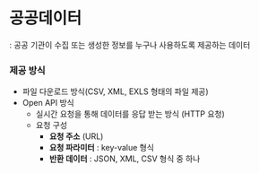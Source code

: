 # 공공데이터

: 공공 기관이 수집 또는 생성한 정보를 누구나 사용하도록 제공하는 데이터

### 제공 방식

- 파일 다운로드 방식(CSV, XML, EXLS 형태의 파일 제공)
- Open API 방식
  - 실시간 요청을 통해 데이터를 응답 받는 방식 (HTTP 요청)
  - 요청 구성
    - **요청 주소** (URL)
    - **요청 파라미터** : key-value 형식
    - **반환 데이터** : JSON, XML, CSV 형식 중 하나
